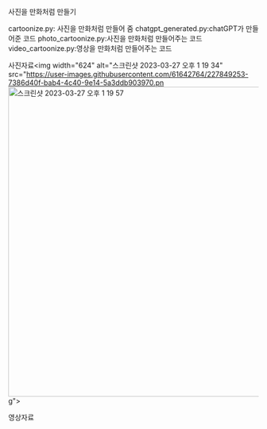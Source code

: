 사진을 만화처럼 만들기

cartoonize.py: 사진을 만화처럼 만들어 줌
chatgpt_generated.py:chatGPT가 만들어준 코드
photo_cartoonize.py:사진을 만화처럼 만들어주는 코드
video_cartoonize.py:영상을 만화처럼 만들어주는 코드

사진자료<img width="624" alt="스크린샷 2023-03-27 오후 1 19 34" src="https://user-images.githubusercontent.com/61642764/227849253-7386d40f-bab4-4c40-9e14-5a3ddb903970.pn<img width="624" alt="스크린샷 2023-03-27 오후 1 19 57" src="https://user-images.githubusercontent.com/61642764/227849309-f602002c-9f6f-4d24-b489-acb51c729e39.png">
g">



영상자료


